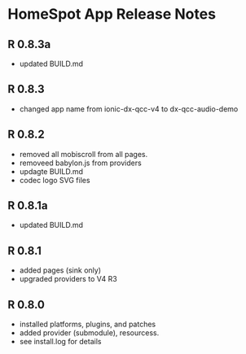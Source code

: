 # HomeSpot App Release Notes

## R 0.8.3a
* updated BUILD.md

## R 0.8.3
* changed app name from ionic-dx-qcc-v4 to dx-qcc-audio-demo

## R 0.8.2
* removed all mobiscroll from all pages.
* removeed babylon.js from providers
* updagte BUILD.md
* codec logo SVG files

## R 0.8.1a
* updated BUILD.md

## R 0.8.1
* added pages (sink only)
* upgraded providers to V4 R3

## R 0.8.0
* installed platforms, plugins, and patches
* added provider (submodule), resourcess.
* see install.log for details

